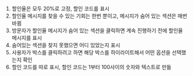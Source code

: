 1. 할인율은 모두 20%로 고정, 할인 코드를 표시
2. 할인율 메시지를 찾을 수 있는 기회는 한번 뿐이고, 메시지가 숨어 있는 섹션은 매번 바뀜
3. 방문자가 할인율 메시지가 숨어 있는 섹션을 클릭하면 계속 진행하기 전에 할인율 메시지를 표시
4. 숨어있는 섹션을 찾지 못했으면 어디 있었는지 표시
5. 사용자가 박스를 클릭하려고 하면 해당 박스를 하이라이트해서 어떤 옵션을 선택했는지 확인
6. 할인 코드를 따로 표시, 할인 코드는 1부터 100사이의 숫자와 텍스트로 만듦
